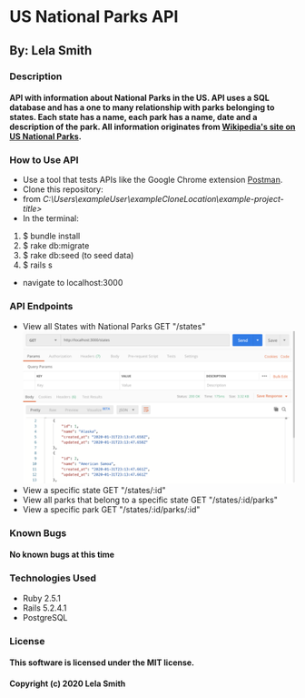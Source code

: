 # US National Parks API
## By: Lela Smith

### Description
#### API with information about National Parks in the US. API uses a SQL database and has a one to many relationship with parks belonging to states. Each state has a name, each park has a name, date and a description of the park. All information originates from [Wikipedia's site on US National Parks](https://en.wikipedia.org/wiki/List_of_national_parks_of_the_United_States).

### How to Use API
* Use a tool that tests APIs like the Google Chrome extension [Postman](https://chrome.google.com/webstore/detail/postman/fhbjgbiflinjbdggehcddcbncdddomop?hl=en).
* Clone this repository:
* from  _C:\Users\exampleUser\exampleCloneLocation\example-project-title>_
* In the terminal:
1. $ bundle install
2. $ rake db:migrate
4. $ rake db:seed (to seed data)
5. $ rails s
* navigate to localhost:3000

### API Endpoints
* View all States with National Parks GET "/states"
![states path](https://raw.githubusercontent.com/Leels/us_national_parks_api/master/public/images/Screen%20Shot%202020-02-02%20at%201.12.47%20PM.png)
* View a specific state GET "/states/:id"
* View all parks that belong to a specific state GET "/states/:id/parks"
* View a specific park GET "/states/:id/parks/:id"


### Known Bugs
#### No known bugs at this time

### Technologies Used
* Ruby 2.5.1
* Rails 5.2.4.1
* PostgreSQL

### License
#### This software is licensed under the MIT license.

#### Copyright (c) 2020 Lela Smith
